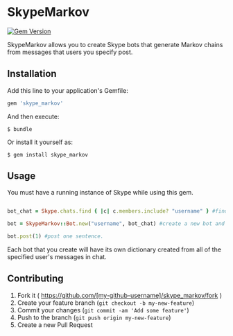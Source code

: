 # SkypeMarkov
[![Gem Version](https://badge.fury.io/rb/skype_markov.svg)](http://badge.fury.io/rb/skype_markov)

SkypeMarkov allows you to create Skype bots that generate Markov chains from messages that users you specify post.

## Installation

Add this line to your application's Gemfile:

```ruby
gem 'skype_markov'
```

And then execute:

    $ bundle

Or install it yourself as:

    $ gem install skype_markov

## Usage

You must have a running instance of Skype while using this gem.

```ruby

bot_chat = Skype.chats.find { |c| c.members.include? "username" } #find a valid chat object

bot = SkypeMarkov::Bot.new("username", bot_chat) #create a new bot and generate a dictionary for its user

bot.post(1) #post one sentence.
```

Each bot that you create will have its own dictionary created from all of the specified user's messages in chat.

## Contributing

1. Fork it ( https://github.com/[my-github-username]/skype_markov/fork )
2. Create your feature branch (`git checkout -b my-new-feature`)
3. Commit your changes (`git commit -am 'Add some feature'`)
4. Push to the branch (`git push origin my-new-feature`)
5. Create a new Pull Request
